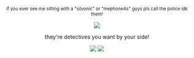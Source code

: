 </div>

<div align="center">
  


<sub>if you ever see me sitting with a "silvonic" or "mephone4s" guys pls call the police idk them!</sub> 

![](https://files.catbox.moe/ez8fk7.png)







they're detectives you want by your side! 

![](https://64.media.tumblr.com/d0edfd97aa17e0d3cdc472580464cffa/591da6b89b5aa7a7-87/s100x200/cc3354387acc21475d6dabea30852ea72d05ac93.pnj) ![](https://64.media.tumblr.com/93d8e4826fc219ef178b11cbbe1e4741/591da6b89b5aa7a7-69/s100x200/b7f65f3c192b3c2eb5d922ed112b87bc48710698.pnj)

</div>
